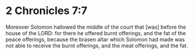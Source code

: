 # 2 Chronicles 7:7

Moreover Solomon hallowed the middle of the court that [was] before the house of the LORD: for there he offered burnt offerings, and the fat of the peace offerings, because the brasen altar which Solomon had made was not able to receive the burnt offerings, and the meat offerings, and the fat.